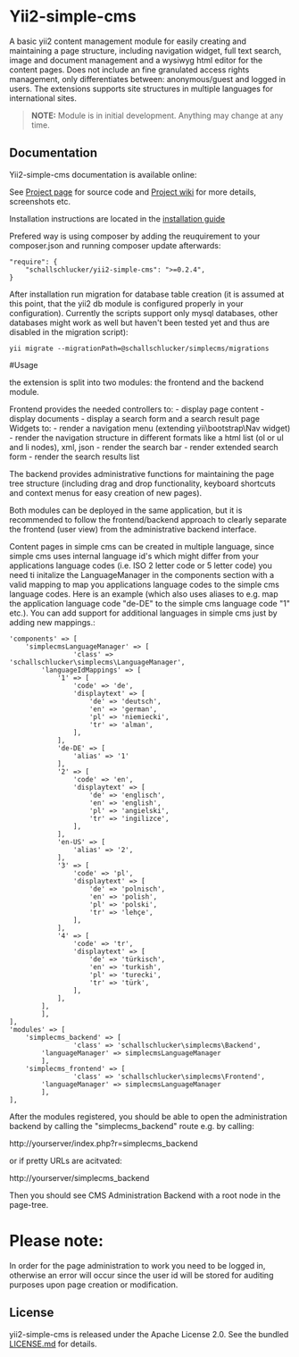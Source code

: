 # Yii2-simple-cms
A basic yii2 content management module for easily creating and maintaining a page structure, including navigation widget, full text search, image and document management and a wysiwyg html editor for the content pages.
Does not include an fine granulated access rights management, only differentiates between: anonymous/guest and logged in users. 
The extensions supports site structures in multiple languages for international sites.

> **NOTE:** Module is in initial development. Anything may change at any time.

## Documentation

Yii2-simple-cms documentation is available online: 

See [Project page](https://github.com/pkerspe/yii2-simple-cms) for source code
and [Project wiki](https://github.com/pkerspe/yii2-simple-cms/wiki) for more details, screenshots etc.

Installation instructions are located in the [installation guide](https://github.com/pkerspe/yii2-simple-cms/wiki)

Prefered way is using composer by adding the reuquirement to your composer.json and running composer update afterwards:

    "require": {
        "schallschlucker/yii2-simple-cms": ">=0.2.4",
    }


After installation run migration for database table creation (it is assumed at this point, that the yii2 db module is configured properly in your configuration). Currently the scripts support only mysql databases, other databases might work as well but haven't been tested yet and thus are disabled in the migration script):

	yii migrate --migrationPath=@schallschlucker/simplecms/migrations

#Usage

the extension is split into two modules: the frontend and the backend module.

Frontend provides the needed controllers to: - display page content - display documents - display a search form and a search result page Widgets to: - render a navigation menu (extending yii\bootstrap\Nav widget) - render the navigation structure in different formats like a html list (ol or ul and li nodes), xml, json - render the search bar - render extended search form - render the search results list

The backend provides administrative functions for maintaining the page tree structure (including drag and drop functionality, keyboard shortcuts and context menus for easy creation of new pages).

Both modules can be deployed in the same application, but it is recommended to follow the frontend/backend approach to clearly separate the frontend (user view) from the administrative backend interface.

Content pages in simple cms can be created in multiple language, since simple cms uses internal language id's which might differ from your applications language codes (i.e. ISO 2 letter code or 5 letter code) you need ti initalize the LanguageManager in the components section with a valid mapping to map you applications language codes to the simple cms language codes. Here is an example (which also uses aliases to e.g. map the application language code "de-DE" to the simple cms language code "1" etc.). You can add support for additional languages in simple cms just by adding new mappings.:

	'components' => [
		'simplecmsLanguageManager' => [
       	    		'class' => 'schallschlucker\simplecms\LanguageManager',
			'languageIdMappings' => [
				'1' => [
					'code' => 'de', 
					'displaytext' => [
						'de' => 'deutsch', 
						'en' => 'german',
						'pl' => 'niemiecki',
						'tr' => 'alman',
					],
				],
				'de-DE' => [
					'alias' => '1'
				],
				'2' => [
					'code' => 'en', 
					'displaytext' => [
						'de' => 'englisch', 
						'en' => 'english',
						'pl' => 'angielski',
						'tr' => 'ingilizce',
					],
				],
				'en-US' => [
					'alias' => '2',
				],
				'3' => [
					'code' => 'pl', 
					'displaytext' => [
						'de' => 'polnisch', 
						'en' => 'polish',
						'pl' => 'polski',
						'tr' => 'lehçe',
					],
				],
				'4' => [
					'code' => 'tr', 
					'displaytext' => [
						'de' => 'türkisch', 
						'en' => 'turkish',
						'pl' => 'turecki',
						'tr' => 'türk',
					],
				],
			],
       		],
	],
	'modules' => [
		'simplecms_backend' => [
	            	'class' => 'schallschlucker\simplecms\Backend',
			'languageManager' => simplecmsLanguageManager
	        ],
		'simplecms_frontend' => [
	            	'class' => 'schallschlucker\simplecms\Frontend',
			'languageManager' => simplecmsLanguageManager
	        ],
	],

After the modules registered, you should be able to open the administration backend by calling the "simplecms_backend" route e.g. by calling:

http://yourserver/index.php?r=simplecms_backend

or if pretty URLs are acitvated:

http://yourserver/simplecms_backend

Then you should see CMS Administration Backend with a root node in the page-tree.

# Please note:
In order for the page administration to work you need to be logged in, otherwise an error will occur since the user id will be stored for auditing purposes upon page creation or modification.

## License

yii2-simple-cms is released under the Apache License 2.0. See the bundled [LICENSE.md](LICENSE.md) for details.

